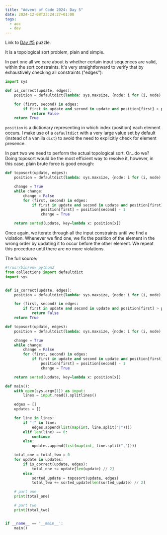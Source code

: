 ```yaml
---
title: "Advent of Code 2024: Day 5"
date: 2024-12-08T23:24:27+01:00
tags:
  - aoc
  - dev
---
```


Link to [Day #5](https://adventofcode.com/2024/day/5) puzzle.


It is a topological sort problem, plain and simple.

In part one all we care about is whether certain input sequences are valid,
within the sort constraints. It's very straightforward to verify that by
exhaustively checking all constraints ("edges"):

```python
import sys

def is_correct(update, edges):
    position = defaultdict(lambda: sys.maxsize, {node: i for (i, node) in enumerate(update)})

    for (first, second) in edges:
        if first in update and second in update and position[first] > position[second]:
            return False
    return True
```

`position` is a dictionary representing in which index (position) each element
occurs. I make use of a `defaultdict` with a very large value set by default
(instead of a vanilla `dict`) to avoid the need to explicitly check for element
presence.

In part two we need to perform the actual topological sort. Or...do we? Doing
toposort would be the most efficient way to resolve it, however, in this case,
plain brute force is good enough:

```python
def toposort(update, edges):
    position = defaultdict(lambda: sys.maxsize, {node: i for (i, node) in enumerate(update)})

    change = True
    while change:
        change = False
        for (first, second) in edges:
            if first in update and second in update and position[first] >= position[second]:
                position[first] = position[second] - 1
                change = True

    return sorted(update, key=lambda x: position[x])
```

Once again, we iterate through all the input constraints until we find a
violation. Whenever we find one, we fix the position of the element in the wrong
order by updating it to occur before the other element. We repeat this procedure
until there are no more violations.

The full source:

```python
#!/usr/bin/env python3
from collections import defaultdict
import sys


def is_correct(update, edges):
    position = defaultdict(lambda: sys.maxsize, {node: i for (i, node) in enumerate(update)})

    for (first, second) in edges:
        if first in update and second in update and position[first] > position[second]:
            return False
    return True

def toposort(update, edges):
    position = defaultdict(lambda: sys.maxsize, {node: i for (i, node) in enumerate(update)})

    change = True
    while change:
        change = False
        for (first, second) in edges:
            if first in update and second in update and position[first] >= position[second]:
                position[first] = position[second] - 1
                change = True

    return sorted(update, key=lambda x: position[x])

def main():
    with open(sys.argv[1]) as input:
        lines = input.read().splitlines()

    edges = []
    updates = []

    for line in lines:
        if "|" in line:
            edges.append(list(map(int, line.split("|"))))
        elif len(line) == 0:
            continue
        else:
            updates.append(list(map(int, line.split(","))))

    total_one = total_two = 0
    for update in updates:
        if is_correct(update, edges):
            total_one += update[len(update) // 2]
        else:
            sorted_update = toposort(update, edges)
            total_two += sorted_update[len(sorted_update) // 2]

    # part one
    print(total_one)

    # part two
    print(total_two)


if __name__ == '__main__':
    main()
```
